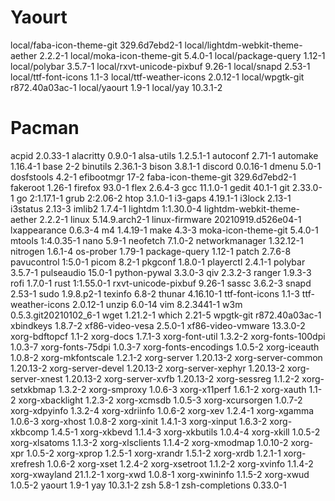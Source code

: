# Yaourt
local/faba-icon-theme-git 329.6d7ebd2-1
local/lightdm-webkit-theme-aether 2.2.2-1
local/moka-icon-theme-git 5.4.0-1
local/package-query 1.12-1
local/polybar 3.5.7-1
local/rxvt-unicode-pixbuf 9.26-1
local/snapd 2.53-1
local/ttf-font-icons 1.1-3
local/ttf-weather-icons 2.0.12-1
local/wpgtk-git r872.40a03ac-1
local/yaourt 1.9-1
local/yay 10.3.1-2

# Pacman
acpid 2.0.33-1
alacritty 0.9.0-1
alsa-utils 1.2.5.1-1
autoconf 2.71-1
automake 1.16.4-1
base 2-2
binutils 2.36.1-3
bison 3.8.1-1
discord 0.0.16-1
dmenu 5.0-1
dosfstools 4.2-1
efibootmgr 17-2
faba-icon-theme-git 329.6d7ebd2-1
fakeroot 1.26-1
firefox 93.0-1
flex 2.6.4-3
gcc 11.1.0-1
gedit 40.1-1
git 2.33.0-1
go 2:1.17.1-1
grub 2:2.06-2
htop 3.1.0-1
i3-gaps 4.19.1-1
i3lock 2.13-1
i3status 2.13-3
imlib2 1.7.4-1
lightdm 1:1.30.0-4
lightdm-webkit-theme-aether 2.2.2-1
linux 5.14.9.arch2-1
linux-firmware 20210919.d526e04-1
lxappearance 0.6.3-4
m4 1.4.19-1
make 4.3-3
moka-icon-theme-git 5.4.0-1
mtools 1:4.0.35-1
nano 5.9-1
neofetch 7.1.0-2
networkmanager 1.32.12-1
nitrogen 1.6.1-4
os-prober 1.79-1
package-query 1.12-1
patch 2.7.6-8
pavucontrol 1:5.0-1
picom 8.2-1
pkgconf 1.8.0-1
playerctl 2.4.1-1
polybar 3.5.7-1
pulseaudio 15.0-1
python-pywal 3.3.0-3
qiv 2.3.2-3
ranger 1.9.3-3
rofi 1.7.0-1
rust 1:1.55.0-1
rxvt-unicode-pixbuf 9.26-1
sassc 3.6.2-3
snapd 2.53-1
sudo 1.9.8.p2-1
texinfo 6.8-2
thunar 4.16.10-1
ttf-font-icons 1.1-3
ttf-weather-icons 2.0.12-1
unzip 6.0-14
vim 8.2.3441-1
w3m 0.5.3.git20210102_6-1
wget 1.21.2-1
which 2.21-5
wpgtk-git r872.40a03ac-1
xbindkeys 1.8.7-2
xf86-video-vesa 2.5.0-1
xf86-video-vmware 13.3.0-2
xorg-bdftopcf 1.1-2
xorg-docs 1.7.1-3
xorg-font-util 1.3.2-2
xorg-fonts-100dpi 1.0.3-7
xorg-fonts-75dpi 1.0.3-7
xorg-fonts-encodings 1.0.5-2
xorg-iceauth 1.0.8-2
xorg-mkfontscale 1.2.1-2
xorg-server 1.20.13-2
xorg-server-common 1.20.13-2
xorg-server-devel 1.20.13-2
xorg-server-xephyr 1.20.13-2
xorg-server-xnest 1.20.13-2
xorg-server-xvfb 1.20.13-2
xorg-sessreg 1.1.2-2
xorg-setxkbmap 1.3.2-2
xorg-smproxy 1.0.6-3
xorg-x11perf 1.6.1-2
xorg-xauth 1.1-2
xorg-xbacklight 1.2.3-2
xorg-xcmsdb 1.0.5-3
xorg-xcursorgen 1.0.7-2
xorg-xdpyinfo 1.3.2-4
xorg-xdriinfo 1.0.6-2
xorg-xev 1.2.4-1
xorg-xgamma 1.0.6-3
xorg-xhost 1.0.8-2
xorg-xinit 1.4.1-3
xorg-xinput 1.6.3-2
xorg-xkbcomp 1.4.5-1
xorg-xkbevd 1.1.4-3
xorg-xkbutils 1.0.4-4
xorg-xkill 1.0.5-2
xorg-xlsatoms 1.1.3-2
xorg-xlsclients 1.1.4-2
xorg-xmodmap 1.0.10-2
xorg-xpr 1.0.5-2
xorg-xprop 1.2.5-1
xorg-xrandr 1.5.1-2
xorg-xrdb 1.2.1-1
xorg-xrefresh 1.0.6-2
xorg-xset 1.2.4-2
xorg-xsetroot 1.1.2-2
xorg-xvinfo 1.1.4-2
xorg-xwayland 21.1.2-1
xorg-xwd 1.0.8-1
xorg-xwininfo 1.1.5-2
xorg-xwud 1.0.5-2
yaourt 1.9-1
yay 10.3.1-2
zsh 5.8-1
zsh-completions 0.33.0-1
